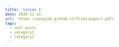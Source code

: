 ```yaml
---
title: 'lesson 1'
date: 2020-11-14
url:  https://wangjw6.github.io/files/paper1.pdf/
tags:
  - cool posts
  - category1
  - category2
---
```


 